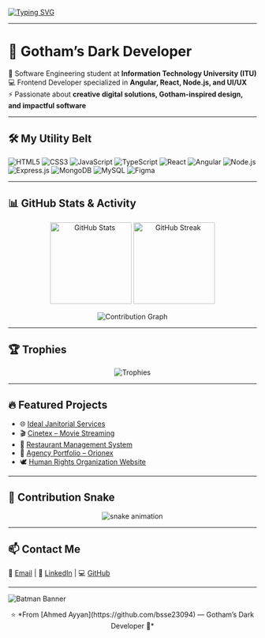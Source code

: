 <!-- Typing SVG -->
[![Typing SVG](https://readme-typing-svg.herokuapp.com?font=Fira+Code&duration=3000&pause=500&color=F75C7E&center=true&vCenter=true&width=700&lines=Hi%2C+I'm+Ahmed+Ayyan+%7C+The+Dark+Developer;Frontend+%26+Full-Stack+Developer;Batman+of+Clean+Code;Fighting+bad+UX+one+line+at+a+time)](https://git.io/typing-svg)

---

# 🦇 Gotham’s Dark Developer

🌌 Software Engineering student at **Information Technology University (ITU)**  
💻 Frontend Developer specialized in **Angular, React, Node.js, and UI/UX**  
⚡ Passionate about **creative digital solutions, Gotham-inspired design, and impactful software**  

---

## 🛠️ My Utility Belt
![HTML5](https://img.shields.io/badge/-HTML5-E34F26?style=flat-square&logo=html5&logoColor=white)
![CSS3](https://img.shields.io/badge/-CSS3-1572B6?style=flat-square&logo=css3)
![JavaScript](https://img.shields.io/badge/-JavaScript-F7DF1E?style=flat-square&logo=javascript&logoColor=black)
![TypeScript](https://img.shields.io/badge/-TypeScript-007ACC?style=flat-square&logo=typescript)
![React](https://img.shields.io/badge/-React-61DAFB?style=flat-square&logo=react&logoColor=black)
![Angular](https://img.shields.io/badge/-Angular-DD0031?style=flat-square&logo=angular&logoColor=white)
![Node.js](https://img.shields.io/badge/-Node.js-43853D?style=flat-square&logo=node.js&logoColor=white)
![Express.js](https://img.shields.io/badge/-Express.js-000000?style=flat-square&logo=express&logoColor=white)
![MongoDB](https://img.shields.io/badge/-MongoDB-47A248?style=flat-square&logo=mongodb&logoColor=white)
![MySQL](https://img.shields.io/badge/-MySQL-4479A1?style=flat-square&logo=mysql&logoColor=white)
![Figma](https://img.shields.io/badge/-Figma-F24E1E?style=flat-square&logo=figma&logoColor=white)

---

## 📊 GitHub Stats & Activity
<p align="center">
  <img src="https://github-readme-stats.vercel.app/api?username=bsse23094&show_icons=true&theme=radical" alt="GitHub Stats" height="165"/>
  <img src="https://github-readme-streak-stats.herokuapp.com/?user=bsse23094&theme=radical" alt="GitHub Streak" height="165"/>
</p>

<p align="center">
  <img src="https://github-readme-activity-graph.vercel.app/graph?username=bsse23094&theme=radical&hide_border=true" alt="Contribution Graph"/>
</p>

---

## 🏆 Trophies
<p align="center">
  <img src="https://github-profile-trophy.vercel.app/?username=bsse23094&theme=darkhub&no-frame=true&margin-w=15" alt="Trophies"/>
</p>

---

## 🔥 Featured Projects
- 🌐 [Ideal Janitorial Services](https://idealjanitorialservices.org/)  
- 🎬 [Cinetex – Movie Streaming](https://bsse23094.github.io/cinetex_/search)  
- 🍴 [Restaurant Management System](https://bsse23094.github.io/RMS/)  
- 🚀 [Agency Portfolio – Orionex](https://bsse23094.github.io/orionex/)  
- 🕊 [Human Rights Organization Website](https://humanrightsitu.site/)  

---

## 🐍 Contribution Snake
<p align="center">
  <img src="https://raw.githubusercontent.com/bsse23094/bsse23094/output/github-contribution-grid-snake.svg" alt="snake animation"/>
</p>

---

## 📫 Contact Me
📧 [Email](mailto:ahmedayyan555@gmail.com) | 🔗 [LinkedIn](https://linkedin.com/in/ahmed-ayyan) | 💻 [GitHub](https://github.com/bsse23094)  

---

![Batman Banner](https://media.giphy.com/media/UvPvsX9oMlMWs/giphy.gif)

<p align="center">
  ⭐️ *From [Ahmed Ayyan](https://github.com/bsse23094) — Gotham’s Dark Developer 🦇*
</p>
